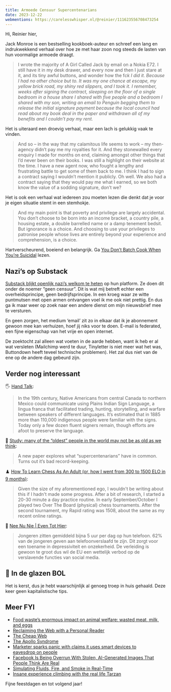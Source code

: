 ```yaml
---
title: Armoede Censuur Supercentenarians
date: 2023-12-22
webmentions: https://carelesswhisper.nl/@reinier/111623556708473254
---
```

Hi, Reinier hier,

Jack Monroe is een bestselling kookboek-auteur en schreef een lang en indrukwekkend verhaal over hoe ze met haar zoon nog steeds de lasten van hun voormalige armoede draagt.

> I wrote the majority of A Girl Called Jack by email on a Nokia E72. I still have it in my desk drawer, and every now and then I just stare at it, and its tiny awful buttons, and wonder how the f*ck I did it. Because I had no other choice but to. It was my one chance at escape, my yellow brick road, my shiny red slippers, and I took it. I remember, weeks after signing the contract, sleeping on the floor of a single bedroom in a house share I shared with five people and a bedroom I shared with my son, writing an email to Penguin begging them to release the initial signature payment because the local council had read about my book deal in the paper and withdrawn all of my benefits and I couldn’t pay my rent.*

Het is uiteraard een droevig verhaal, maar een lach is gelukkig vaak te vinden.

> And so – in the way that my calamitous life seems to work – my then-agency didn’t pay me my royalties for it. And they stonewalled every enquiry I made for months on end, claiming amongst other things that I’d never been on their books. I was still a highlight on their website at the time. I have a new agent now, who fought a lengthy and frustrating battle to get some of them back to me. I think I had to sign a contract saying I wouldn’t mention it publicly. Oh well. We also had a contract saying that they would pay me what I earned, so we both know the value of a sodding signature, don’t we?

Het is ook een verhaal wat iedereen zou moeten lezen die denkt dat je voor je eigen situatie stemt in een stemhokje.

> And my main point is that poverty and privilege are largely accidental. You don’t choose to be born into an income bracket, a country pile, a housing estate, a double barrelled name or a damp tenement bedsit. But ignorance is a choice. And choosing to use your privileges to patronise people whose lives are entirely beyond your experience and comprehension, is a choice.

Hartverscheurend, boeiend en belangrijk. Ga [You Don’t Batch Cook When You’re Suicidal](https://cookingonabootstrap.com/2020/07/30/the-price-of-potatoes-and-the-value-of-compassion/) lezen.

## Nazi’s op Substack

[Substack blijkt openlijk nazi’s welkom te heten](https://www.theverge.com/2023/12/21/24011232/substack-nazi-moderation-demonetization-hamish-mckenzie) op hun platform. Ze doen dit onder de noemer “geen censuur”. Dit is wat mij betreft echter een overheidsprincipe, geen bedrijfsprincipe. In een kroeg waar ze witte puntmutsen met open armen ontvangen voel ik me ook niet prettig. En dus ga ik maar weer op zoek naar een andere dienst om mijn nieuwsbrief mee te versturen.

En geen zorgen, het medium ‘email’ zit zo in elkaar dat ik je abonnement gewoon mee kan verhuizen, hoef jij niks voor te doen. E-mail is federated, een fijne eigenschap van het vrije en open internet.

De zoektocht zal alleen wat voeten in de aarde hebben, want ik heb er al wat versleten (Mailchimp werd te duur, Tinyletter is niet meer wat het was, Buttondown heeft teveel technische problemen). Het zal dus niet van de ene op de andere dag gebeurd zijn.

## Verder nog interessant

🖐️ [Hand Talk](https://www.futilitycloset.com/2023/12/08/hand-talk/):

> In the 19th century, Native Americans from central Canada to northern Mexico could communicate using Plains Indian Sign Language, a lingua franca that facilitated trading, hunting, storytelling, and warfare between speakers of different languages. It’s estimated that in 1885 more than 110,000 indigenous people were familiar with the signs. Today only a few dozen fluent signers remain, though efforts are afoot to preserve the language.

👵 [Study: many of the “oldest” people in the world may not be as old as we think](https://www.vox.com/2019/8/8/20758813/secrets-ultra-elderly-supercentenarians-fraud-error):

> A new paper explores what “supercentenarians” have in common. Turns out it’s bad record-keeping.

♟️ [How To Learn Chess As An Adult (or, how I went from 300 to 1500 ELO in 9 months)](https://www.alexcrompton.com/blog/how-to-learn-chess):

> Given the size of my aforementioned ego, I wouldn't be writing about this if I hadn't made some progress. After a bit of research, I started a 20-30 minute a day practice routine. In early September/October I played two Over The Board (physical) chess tournaments. After the second tournament, my Rapid rating was 1508, about the same as my recent online ratings.

📱 [Nee Nu Nie | Even Tot Hier](https://www.youtube.com/watch?v=v_CM-fCP8ws):

> Jongeren zitten gemiddeld bijna 5 uur per dag op hun telefoon. 62% van de jongeren geven aan telefoonverslaafd te zijn. Dit zorgt voor een toename in depressiviteit en onzekerheid. De verleiding is gewoon te groot dus wil de EU een wettelijk verbod op de verslavende functies van social media.

## 🔮 In de glazen BOL

Het is kerst, dus je hebt waarschijnlijk al genoeg troep in huis gehaald. Deze keer geen kapitalistische tips.

## Meer FYI

- [Food waste’s enormous impact on animal welfare: wasted meat, milk, and eggs](https://www.vox.com/future-perfect/22890292/food-waste-meat-dairy-eggs-milk-animal-welfare)
- [Reclaiming the Web with a Personal Reader](https://olano.dev/2023-12-12-reclaiming-the-web-with-a-personal-reader/)
- [The Cheap Web](https://potato.cheap/)
- [The Apollo Syndrome](https://www.teamtechnology.co.uk/tt/t-articl/apollo.htm)
- [Marketer sparks panic with claims it uses smart devices to eavesdrop on people](https://arstechnica.com/gadgets/2023/12/no-a-marketing-firm-isnt-tapping-your-device-to-hear-private-conversations/)
- [Facebook Is Being Overrun With Stolen, AI-Generated Images That People Think Are Real](https://www.404media.co/facebook-is-being-overrun-with-stolen-ai-generated-images-that-people-think-are-real/)
- [Simulating Fluids, Fire, and Smoke in Real-Time](https://andrewkchan.dev/posts/fire.html)
- [Insane experience climbing with the real life Tarzan](https://www.youtube.com/watch?v=zhjKq3XvXV4)

F﻿ijne feestdagen en tot volgend jaar!
